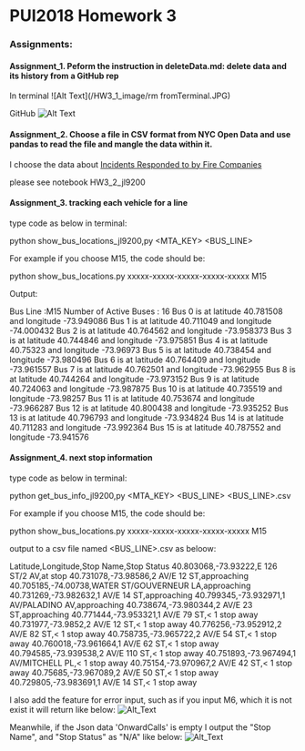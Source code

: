 # PUI2018 Homework 3

### Assignments:


#### Assignment_1. Peform the instruction in deleteData.md: delete data and its history from a GitHub rep

In terminal
![Alt Text](/HW3_1_image/rm fromTerminal.JPG)

GitHub
![Alt Text](/HW3_1_image/RepoHistory.JPG)


#### Assignment_2. Choose a file in CSV format from NYC Open Data and use pandas to read the file and mangle the data within it.

I choose the data about [Incidents Responded to by Fire Companies](https://data.cityofnewyork.us/Public-Safety/Incidents-Responded-to-by-Fire-Companies/tm6d-hbzd/data)


please see notebook HW3_2_jl9200

#### Assignment_3.  tracking each vehicle for a line

type code as below in terminal:

python show_bus_locations_jl9200,py <MTA_KEY> <BUS_LINE>

For example if you choose M15, the code should be:

python show_bus_locations.py xxxxx-xxxxx-xxxxx-xxxxx-xxxxx M15


Output:

Bus Line :M15
Number of Active Buses : 16
Bus 0 is at latitude 40.781508 and longitude -73.949086
Bus 1 is at latitude 40.711049 and longitude -74.000432
Bus 2 is at latitude 40.764562 and longitude -73.958373
Bus 3 is at latitude 40.744846 and longitude -73.975851
Bus 4 is at latitude 40.75323 and longitude -73.96973
Bus 5 is at latitude 40.738454 and longitude -73.980496
Bus 6 is at latitude 40.764409 and longitude -73.961557
Bus 7 is at latitude 40.762501 and longitude -73.962955
Bus 8 is at latitude 40.744264 and longitude -73.973152
Bus 9 is at latitude 40.724063 and longitude -73.987875
Bus 10 is at latitude 40.735519 and longitude -73.98257
Bus 11 is at latitude 40.753674 and longitude -73.966287
Bus 12 is at latitude 40.800438 and longitude -73.935252
Bus 13 is at latitude 40.796793 and longitude -73.934824
Bus 14 is at latitude 40.711283 and longitude -73.992364
Bus 15 is at latitude 40.787552 and longitude -73.941576


#### Assignment_4.  next stop information

type code as below in terminal:

python get_bus_info_jl9200,py <MTA_KEY> <BUS_LINE> <BUS_LINE>.csv



For example if you choose M15, the code should be:

python show_bus_locations.py xxxxx-xxxxx-xxxxx-xxxxx-xxxxx M15

output to a csv file named <BUS_LINE>.csv as beloow:

Latitude,Longitude,Stop Name,Stop Status
40.803068,-73.93222,E 126 ST/2 AV,at stop
40.731078,-73.98586,2 AV/E 12 ST,approaching
40.705185,-74.00738,WATER ST/GOUVERNEUR LA,approaching
40.731269,-73.982632,1 AV/E 14 ST,approaching
40.799345,-73.932971,1 AV/PALADINO AV,approaching
40.738674,-73.980344,2 AV/E 23 ST,approaching
40.771444,-73.953321,1 AV/E 79 ST,< 1 stop away
40.731977,-73.9852,2 AV/E 12 ST,< 1 stop away
40.776256,-73.952912,2 AV/E 82 ST,< 1 stop away
40.758735,-73.965722,2 AV/E 54 ST,< 1 stop away
40.760018,-73.961664,1 AV/E 62 ST,< 1 stop away
40.794585,-73.939538,2 AV/E 110 ST,< 1 stop away
40.751893,-73.967494,1 AV/MITCHELL PL,< 1 stop away
40.75154,-73.970967,2 AV/E 42 ST,< 1 stop away
40.75685,-73.967089,2 AV/E 50 ST,< 1 stop away
40.729805,-73.983691,1 AV/E 14 ST,< 1 stop away

I also add the feature for error input, such as if you input M6, which it is not exist it will return like below:
![Alt_Text](/HW3_4_image/NoSuchRoute.JPG)

Meanwhile, if the Json data 'OnwardCalls' is empty I output the "Stop Name", and "Stop Status" as "N/A" like below:
![Alt_Text](/HW3_4_image/NA.JPG)











